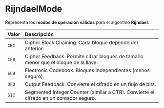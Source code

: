 # RijndaelMode

Representa los **modos de operación válidos** para el algoritmo **Rijndael**.

| Valor | Descripción                                                                            |
| :---- | :------------------------------------------------------------------------------------- |
| `CBC` | Cipher Block Chaining. Cada bloque depende del anterior.                               |
| `CFB` | Cipher Feedback. Permite cifrar bloques de tamaño menor que el bloque de la llave.     |
| `ECB` | Electronic Codebook. Bloques independientes (menos seguro).                            |
| `OFB` | Output Feedback. Convierte el cifrado en un flujo de bits.                             |
| `SIC` | Segmented Integer Counter (similar a CTR). Convierte el cifrado en un contador seguro. |
